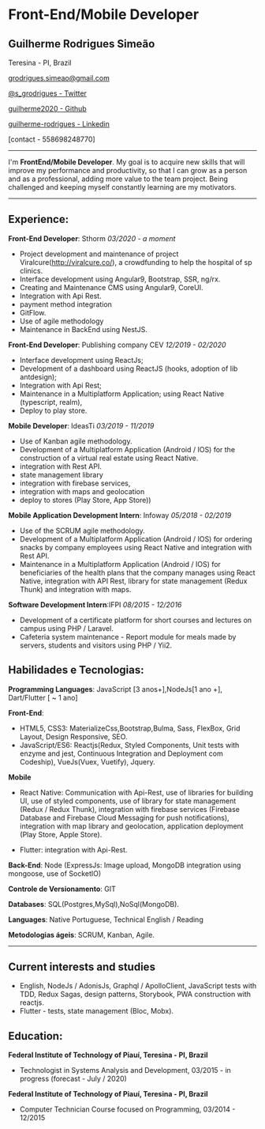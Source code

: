 # Front-End/Mobile Developer

## Guilherme Rodrigues Simeão

Teresina - PI, Brazil

[ grodrigues.simeao@gmail.com](mailto:grodrigues.simeao@gmail.com)

[ @s_grodrigues - Twitter](https://twitter.com/s_grodrigues)

[ guilherme2020 - Github](https://github.com/Guilherme2020)

[guilherme-rodrigues - Linkedin](https://www.linkedin.com/in/guilherme-rodrigues-1b9ab0109/)

[contact - 558698248770]

---

I'm **FrontEnd/Mobile Developer**. My goal is to acquire new skills that will improve my performance and productivity, so that I can grow as a person and as a professional, adding more value to the team project. Being challenged and keeping myself constantly learning are my motivators.

---

## Experience:

**Front-End Developer**: Sthorm _03/2020 - a moment_

- Project development and maintenance of project Viralcure(http://viralcure.co/), a crowdfunding to help the hospital of sp clinics.
- Interface development using Angular9, Bootstrap, SSR, ng/rx.
- Creating and Maintenance CMS using Angular9, CoreUI.
- Integration with Api Rest.
- payment method integration
- GitFlow.
- Use of agile methodology
- Maintenance in BackEnd using NestJS.

**Front-End Developer**: Publishing company CEV _12/2019 - 02/2020_

- Interface development using ReactJs;
- Development of a dashboard using ReactJS (hooks, adoption of lib antdesign);
- Integration with Api Rest;
- Maintenance in a Multiplatform Application; using React Native (typescript, realm),
- Deploy to play store.

**Mobile Developer**: IdeasTi _03/2019 - 11/2019_

- Use of Kanban agile methodology.
- Development of a Multiplatform Application (Android / IOS) for the construction of a virtual real estate using React Native.
- integration with Rest API.
- state management library
- integration with firebase services,
- integration with maps and geolocation
- deploy to stores (Play Store, App Store))

**Mobile Application Development Intern**: Infoway _05/2018 - 02/2019_

- Use of the SCRUM agile methodology.
- Development of a Multiplatform Application (Android / IOS) for ordering snacks by company employees using React Native and integration with Rest API.
- Maintenance in a Multiplatform Application (Android / IOS) for beneficiaries of the health plans that the company manages using React Native, integration with API Rest, library for state management (Redux Thunk) and integration with maps.

**Software Development Intern**:IFPI _08/2015 - 12/2016_

- Development of a certificate platform for short courses and lectures on campus using PHP / Laravel.
- Cafeteria system maintenance - Report module for meals made by servers, students and visitors using PHP / Yii2.

## Habilidades e Tecnologias:

**Programming Languages**: JavaScript [3 anos+],NodeJs[1 ano +], Dart/Flutter [ ~ 1 ano]

**Front-End**:

- HTML5, CSS3: MaterializeCss,Bootstrap,Bulma, Sass, FlexBox, Grid Layout, Design Responsive, SEO.
- JavaScript/ES6: Reactjs(Redux, Styled Components, Unit tests with enzyme and jest, Continuous Integration and Deployment com Codeship), VueJs(Vuex, Vuetify), Jquery.

**Mobile**

- React Native: Communication with Api-Rest, use of libraries for building UI, use of styled components, use of library for state management (Redux / Redux Thunk), integration with firebase services (Firebase Database and Firebase Cloud Messaging for push notifications), integration with map library and geolocation, application deployment (Play Store, Apple Store).

- Flutter: integration with Api-Rest.

**Back-End**: Node (ExpressJs: Image upload, MongoDB integration using mongoose, use of SocketIO)

**Controle de Versionamento**: GIT

**Databases**: SQL(Postgres,MySql),NoSql(MongoDB).

**Languages**: Native Portuguese, Technical English / Reading

**Metodologias ágeis**: SCRUM, Kanban, Agile.

---

## Current interests and studies

- English, NodeJs / AdonisJs, Graphql / ApolloClient, JavaScript tests with TDD, Redux Sagas, design patterns, Storybook, PWA construction with reactjs.
- Flutter - tests, state management (Bloc, Mobx).

## Education:

**Federal Institute of Technology of Piauí, Teresina - PI, Brazil**

- Technologist in Systems Analysis and Development, 03/2015 - in progress (forecast - July / 2020)

**Federal Institute of Technology of Piauí, Teresina - PI, Brazil**

- Computer Technician Course focused on Programming, 03/2014 - 12/2015
